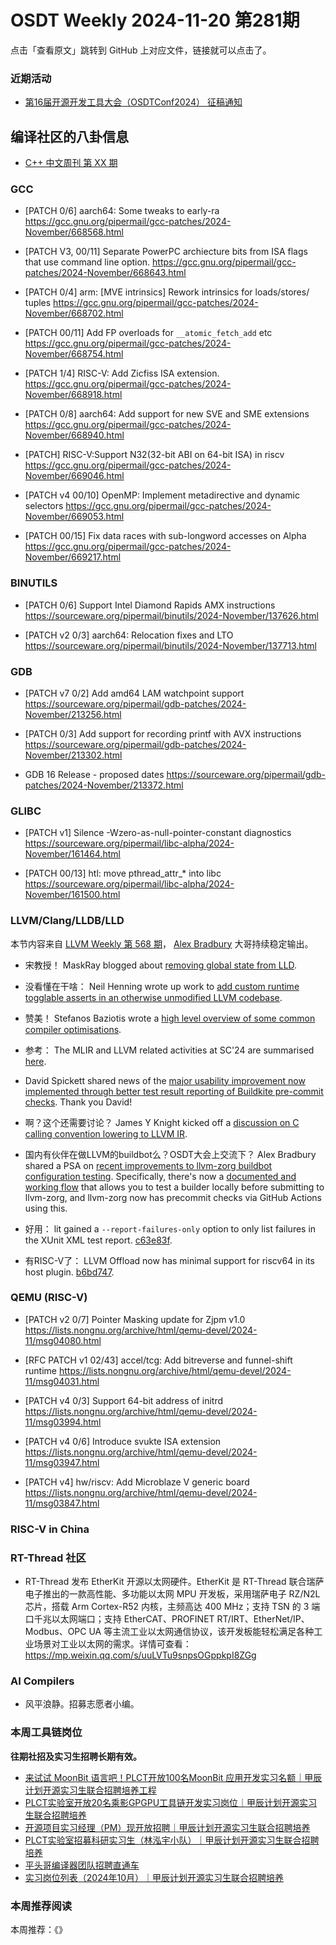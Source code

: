 # OSDT Weekly 2024-11-20 第281期

点击「查看原文」跳转到 GitHub 上对应文件，链接就可以点击了。

### 近期活动

- [第16届开源开发工具大会（OSDTConf2024） 征稿通知](https://mp.weixin.qq.com/s/k22hONa-zuN_hat5nzhXCA)

## 编译社区的八卦信息

- [C++ 中文周刊 第 XX 期]()

### GCC

- [PATCH 0/6] aarch64: Some tweaks to early-ra
    https://gcc.gnu.org/pipermail/gcc-patches/2024-November/668568.html

- [PATCH V3, 00/11] Separate PowerPC archiecture bits from ISA flags that use command line option.
    https://gcc.gnu.org/pipermail/gcc-patches/2024-November/668643.html

- [PATCH 0/4] arm: [MVE intrinsics] Rework intrinsics for loads/stores/ tuples
    https://gcc.gnu.org/pipermail/gcc-patches/2024-November/668702.html

- [PATCH 00/11] Add FP overloads for `__atomic_fetch_add` etc
    https://gcc.gnu.org/pipermail/gcc-patches/2024-November/668754.html

- [PATCH 1/4] RISC-V: Add Zicfiss ISA extension.
    https://gcc.gnu.org/pipermail/gcc-patches/2024-November/668918.html

- [PATCH 0/8] aarch64: Add support for new SVE and SME extensions
    https://gcc.gnu.org/pipermail/gcc-patches/2024-November/668940.html

- [PATCH] RISC-V:Support N32(32-bit ABI on 64-bit ISA) in riscv
    https://gcc.gnu.org/pipermail/gcc-patches/2024-November/669046.html

- [PATCH v4 00/10] OpenMP: Implement metadirective and dynamic selectors
    https://gcc.gnu.org/pipermail/gcc-patches/2024-November/669053.html

- [PATCH 00/15] Fix data races with sub-longword accesses on Alpha
    https://gcc.gnu.org/pipermail/gcc-patches/2024-November/669217.html

### BINUTILS

- [PATCH 0/6] Support Intel Diamond Rapids AMX instructions
    https://sourceware.org/pipermail/binutils/2024-November/137626.html

- [PATCH v2 0/3] aarch64: Relocation fixes and LTO
    https://sourceware.org/pipermail/binutils/2024-November/137713.html

### GDB

- [PATCH v7 0/2] Add amd64 LAM watchpoint support
    https://sourceware.org/pipermail/gdb-patches/2024-November/213256.html

- [PATCH 0/3] Add support for recording printf with AVX instructions
    https://sourceware.org/pipermail/gdb-patches/2024-November/213302.html

- GDB 16 Release - proposed dates
    https://sourceware.org/pipermail/gdb-patches/2024-November/213372.html

### GLIBC

- [PATCH v1] Silence -Wzero-as-null-pointer-constant diagnostics
    https://sourceware.org/pipermail/libc-alpha/2024-November/161464.html

- [PATCH 00/13] htl: move pthread_attr_* into libc
    https://sourceware.org/pipermail/libc-alpha/2024-November/161500.html

### LLVM/Clang/LLDB/LLD

本节内容来自 [LLVM Weekly 第 568 期](http://llvmweekly.org/issue/568)，
[Alex Bradbury](https://www.linkedin.com/in/alex-bradbury/) 大哥持续稳定输出。

* 宋教授！ MaskRay blogged about [removing global state from LLD](https://maskray.me/blog/2024-11-17-removing-global-state-from-lld).

* 没看懂在干啥： Neil Henning wrote up work to [add custom runtime togglable asserts in an otherwise unmodified LLVM codebase](https://www.neilhenning.dev/posts/custom-asserts-in-llvm/).

* 赞美！ Stefanos Baziotis wrote a [high level overview of some common compiler optimisations](https://sbaziotis.com/compilers/compiler-opt.html).

* 参考： The MLIR and LLVM related activities at SC'24 are summarised [here](https://discourse.llvm.org/t/mlir-and-llvm-related-activites-sc24/83163).

* David Spickett shared news of the [major usability improvement now implemented through better test result reporting of Buildkite pre-commit checks](https://discourse.llvm.org/t/fyi-new-test-result-reporting-in-pre-commit-builds/83114).  Thank you David!

* 啊？这个还需要讨论？ James Y Knight kicked off a [discussion on C calling convention lowering to LLVM IR](https://discourse.llvm.org/t/ideas-about-c-calling-convention-lowering-to-llvm-ir/83126).

* 国内有伙伴在做LLVM的buildbot么？OSDT大会上交流下？ Alex Bradbury shared a PSA on [recent improvements to llvm-zorg buildbot configuration testing](https://discourse.llvm.org/t/psa-recent-improvements-to-testing-llvm-zorg-buildbot-configs-prior-to-deployment/83111).  Specifically, there's now a [documented and working flow](https://llvm.org/docs/HowToAddABuilder.html#testing-a-builder-config-locally) that allows you to test a builder locally before submitting to llvm-zorg, and llvm-zorg now has precommit checks via GitHub Actions using this.

* 好用： lit gained a `--report-failures-only` option to only list failures in the XUnit XML test report.
  [c63e83f](https://github.com/llvm/llvm-project/commit/c63e83f49575).

* 有RISC-V了： LLVM Offload now has minimal support for riscv64 in its host plugin.
  [b6bd747](https://github.com/llvm/llvm-project/commit/b6bd7477a91e).

### QEMU (RISC-V)

- [PATCH v2 0/7] Pointer Masking update for Zjpm v1.0
    https://lists.nongnu.org/archive/html/qemu-devel/2024-11/msg04080.html

- [RFC PATCH v1 02/43] accel/tcg: Add bitreverse and funnel-shift runtime
    https://lists.nongnu.org/archive/html/qemu-devel/2024-11/msg04031.html

- [PATCH v4 0/3] Support 64-bit address of initrd
    https://lists.nongnu.org/archive/html/qemu-devel/2024-11/msg03994.html

- [PATCH v4 0/6] Introduce svukte ISA extension
    https://lists.nongnu.org/archive/html/qemu-devel/2024-11/msg03947.html

- [PATCH v4] hw/riscv: Add Microblaze V generic board
    https://lists.nongnu.org/archive/html/qemu-devel/2024-11/msg03847.html

### RISC-V in China

### RT-Thread 社区

- RT-Thread 发布 EtherKit 开源以太网硬件。EtherKit 是 RT-Thread 联合瑞萨电子推出的一款高性能、多功能以太网 MPU 开发板，采用瑞萨电子 RZ/N2L 芯片，搭载 Arm Cortex-R52 内核，主频高达 400 MHz；支持 TSN 的 3 端口千兆以太网端口；支持 EtherCAT、PROFINET RT/IRT、EtherNet/IP、Modbus、OPC UA 等主流工业以太网通信协议，该开发板能轻松满足各种工业场景对工业以太网的需求。详情可查看：https://mp.weixin.qq.com/s/uuLVTu9snpsOGppkpI8ZGg

### AI Compilers

- 风平浪静。招募志愿者小编。

### 本周工具链岗位

**往期社招及实习生招聘长期有效。**

- [来试试 MoonBit 语言吧！PLCT开放100名MoonBit 应用开发实习名额｜甲辰计划开源实习生联合招聘培养工程](https://mp.weixin.qq.com/s/VUwXNvYzharpK6Aou4hssw)
- [PLCT实验室开放20名乘影GPGPU工具链开发实习岗位｜甲辰计划开源实习生联合招聘培养](https://mp.weixin.qq.com/s/DalDbZYiP2IFALvB2Wwb6w)
- [开源项目实习经理（PM）现开放招聘｜甲辰计划开源实习生联合招聘培养](https://mp.weixin.qq.com/s/9uIxvaMOVjsbcGjHbidvgg)
- [PLCT实验室招募科研实习生（林泓宇小队）｜甲辰计划开源实习生联合招聘培养](https://mp.weixin.qq.com/s/8XtWlfBF9RxUoUCHskQpPw)
- [平头哥编译器团队招聘直通车](https://mp.weixin.qq.com/s/fRFWolihmi05hTuBvI8u2g)
- [实习岗位列表（2024年10月）｜甲辰计划开源实习生联合招聘培养](https://mp.weixin.qq.com/s/UCcsvhw6Kxw3EQOd0JVlUg)

### 本周推荐阅读

本周推荐：《》
